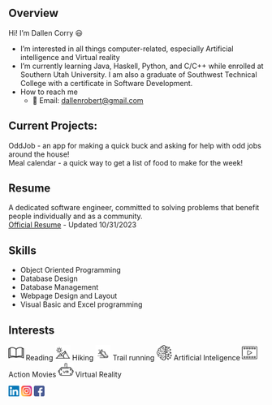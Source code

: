 Overview
-----
Hi! I’m Dallen Corry 😃
- I’m interested in all things computer-related, especially Artificial intelligence and Virtual reality
- I’m currently learning Java, Haskell, Python, and C/C++ while enrolled at Southern Utah University. I am also a graduate of Southwest Technical College with a certificate in Software Development.
- How to reach me 
  - :email: Email: dallenrobert@gmail.com 

Current Projects:
----
OddJob - an app for making a quick buck and asking for help with odd jobs around the house!<br>
Meal calendar - a quick way to get a list of food to make for the week!

Resume
----
A dedicated software engineer, committed to solving problems that benefit people individually and as a community. <br>
[Official Resume](https://github.com/DallenCorry/DallenCorry/blob/main/Resume%20Dallen%20Corry.pdf) - Updated 10/31/2023

Skills
----
<ul>
  <li>Object Oriented Programming</li>
  <li>Database Design</li>
  <li>Database Management</li>
  <li>Webpage Design and Layout</li>
  <li>Visual Basic and Excel programming</li>
</ul>

Interests
---

<img src="https://github.com/DallenCorry/DallenCorry/blob/main/images/book.png" alt="Image:book" height = 30> Reading
<img src="https://github.com/DallenCorry/DallenCorry/blob/main/images/mountains.png" alt="Image:book" height = 30> Hiking
<img src="https://github.com/DallenCorry/DallenCorry/blob/main/images/shoe.png" alt="Image:book" height = 30> Trail running
<img src="https://github.com/DallenCorry/DallenCorry/blob/main/images/aiBrain.png" alt="Image:book" height = 30> Artificial Inteligence
<img src="https://github.com/DallenCorry/DallenCorry/blob/main/images/playVideoIcon.png" alt="Image:book" height = 30> Action Movies
<img src="https://github.com/DallenCorry/DallenCorry/blob/main/images/vrHeadset.png" alt="Image:book" height = 30> Virtual Reality


<a href="http://www.linkedin.com/in/dallen-corry"><img src="https://github.com/DallenCorry/DallenCorry/blob/main/images/linkedin.svg" alt="icon | LinkedIn" height=21></a>
<a href="https://www.instagram.com/dallencorry/"><img src="https://github.com/DallenCorry/DallenCorry/blob/main/images/instagram.svg" alt="icon | Instagram" height=21></a>
<a href="www.facebook.com/dallen.corry"><img src="https://github.com/DallenCorry/DallenCorry/blob/main/images/facebook.png" alt="icon | Facebook" height=21></a>

<!--
DallenCorry/DallenCorry is a ✨ special ✨ repository because its `README.md` (this file) appears on your GitHub profile.
You can click the Preview link to take a look at your changes.
-->
